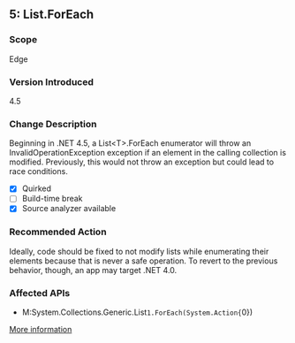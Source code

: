 ## 5: List<T>.ForEach

### Scope
Edge

### Version Introduced
4.5

### Change Description
Beginning in .NET 4.5, a List&lt;T&gt;.ForEach enumerator will throw an InvalidOperationException exception if an element in the calling collection is modified. Previously, this would not throw an exception but could lead to race conditions.

- [x] Quirked
- [ ] Build-time break
- [x] Source analyzer available

### Recommended Action
Ideally, code should be fixed to not modify lists while enumerating their elements because that is never a safe operation. To revert to the previous behavior, though, an app may target .NET 4.0.

### Affected APIs
* M:System.Collections.Generic.List`1.ForEach(System.Action{`0})

[More information](https://msdn.microsoft.com/en-us/library/hh367887\(v=vs.110\).aspx#core)

<!--
    ### Notes
    Source analyzer status: Pri 1, Done
-->


